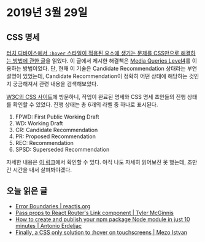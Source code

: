 # 2019년 3월 29일

## CSS 명세

[터치 디바이스에서 `:hover` 스타일이 적용된 요소에 생기는 문제를 CSS만으로 해결하는 방법에 관한 글](https://blog.usejournal.com/finally-a-css-only-solution-to-hover-on-touchscreens-c498af39c31c)을 읽었다. 이 글에서 제시한 해결책은 [Media Queries Level4](https://www.w3.org/TR/mediaqueries-4/)를 이용하는 방법이었다. 단, 현재 이 기술은 Candidate Recommendation 상태라는 부연 설명이 있었는데, Candidate Recommendation이 정확히 어떤 상태에 해당하는 것인지 궁금해져서 관련 내용을 검색해보았다.

[W3C의 CSS 사이트](https://www.w3.org/Style/CSS/)에 방문하니, 작업이 완료된 명세와 CSS 명세 초안들의 진행 상태를 확인할 수 있었다. 진행 상태는 총 6개의 라벨 중 하나로 표시된다.

1. FPWD: First Public Working Draft
2. WD: Working Draft
3. CR: Candidate Recommendation
4. PR: Proposed Recommendation
5. REC: Recommendation
6. SPSD: Superseded Recommendation

자세한 내용은 [이 링크](https://www.w3.org/2018/Process-20180201/#RecsCR)에서 확인할 수 있다. 아직 나도 자세히 읽어보진 못 했는데, 조만간 시간을 내서 살펴봐야겠다.

## 오늘 읽은 글

* [Error Boundaries | reactjs.org](https://reactjs.org/docs/error-boundaries.html)
* [Pass props to React Router's Link component | Tyler McGinnis](https://tylermcginnis.com/react-router-pass-props-to-link/)
* [How to create and publish your npm package Node module in just 10 minutes | Antonio Erdeljac](https://medium.freecodecamp.org/how-to-create-and-publish-your-npm-package-node-module-in-just-10-minutes-b8ca3a100050)
* [Finally, a CSS only solution to :hover on touchscreens | Mezo Istvan](https://blog.usejournal.com/finally-a-css-only-solution-to-hover-on-touchscreens-c498af39c31c)
